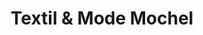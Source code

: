 ---
title: "Textil & Mode Mochel"
url: /wendlingen-am-neckar/textil-und-mode-mochel/
shop: Kleidung
---
